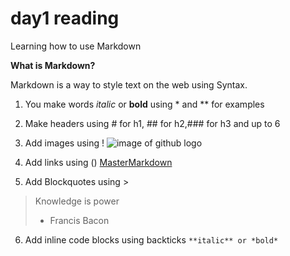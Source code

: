 # day1 reading
Learning how to use Markdown

**What is Markdown?**

Markdown is a way to style text on the web using Syntax. 

1. You make words *italic* or **bold** using * and ** for examples

2. Make headers using # for h1, ## for h2,### for h3 and up to 6

3. Add images using ! ![image of github logo](https://miro.medium.com/max/2560/1*JLYlSLSK8-AZo8gt9UdYqA.jpeg)

4. Add links using () [MasterMarkdown](https://guides.github.com/features/mastering-markdown/)

5. Add Blockquotes using > 
> Knowledge is power 
> - Francis Bacon

6. Add inline code blocks using backticks `**italic** or *bold*`


